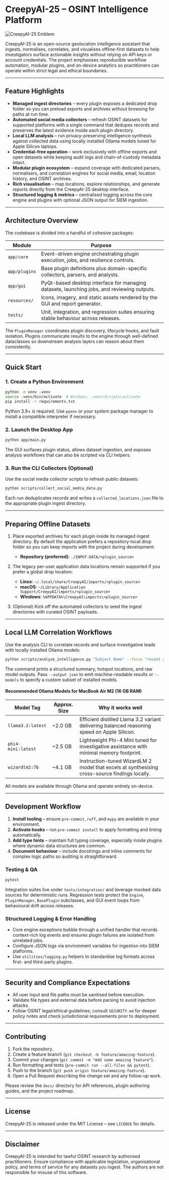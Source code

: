 # CreepyAI-25 – OSINT Intelligence Platform

![CreepyAI-25 Emblem](./image.png)

CreepyAI-25 is an open-source geolocation intelligence assistant that
ingests, normalises, correlates, and visualises offline-first datasets
to help investigators surface actionable insights without relying on API
keys or account credentials. The project emphasises reproducible
workflow automation, modular plugins, and on-device analytics so
practitioners can operate within strict legal and ethical boundaries.

---

## Feature Highlights

- **Managed ingest directories** – every plugin exposes a dedicated drop
  folder so you can preload exports and archives without browsing for
  paths at run time.
- **Automated social media collectors** – refresh OSINT datasets for
  supported platforms with a single command that dedupes records and
  preserves the latest evidence inside each plugin directory.
- **Local LLM analysis** – run privacy-preserving intelligence synthesis
  against collected data using locally installed Ollama models tuned for
  Apple Silicon laptops.
- **Credential-free operation** – work exclusively with offline exports
  and open datasets while keeping audit logs and chain-of-custody
  metadata intact.
- **Modular plugin ecosystem** – expand coverage with dedicated parsers,
  normalisers, and correlation engines for social media, email, location
  history, and OSINT archives.
- **Rich visualisation** – map locations, explore relationships, and
  generate reports directly from the CreepyAI-25 desktop interface.
- **Structured logging & metrics** – centralised logging across the core
  engine and plugins with optional JSON output for SIEM ingestion.

---

## Architecture Overview

The codebase is divided into a handful of cohesive packages:

| Module | Purpose |
| --- | --- |
| `app/core` | Event-driven engine orchestrating plugin execution, jobs, and resilience controls. |
| `app/plugins` | Base plugin definitions plus domain-specific collectors, parsers, and analysts. |
| `app/gui` | PyQt-based desktop interface for managing datasets, launching jobs, and reviewing outputs. |
| `resources/` | Icons, imagery, and static assets rendered by the GUI and report generator. |
| `tests/` | Unit, integration, and regression suites ensuring stable behaviour across releases. |

The `PluginManager` coordinates plugin discovery, lifecycle hooks, and
fault isolation. Plugins communicate results to the engine through
well-defined dataclasses so downstream analysis layers can reason about
them consistently.

---

## Quick Start

### 1. Create a Python Environment

```bash
python -m venv .venv
source .venv/bin/activate  # Windows: .venv\Scripts\activate
pip install -r requirements.txt
```

Python 3.9+ is required. Use `pyenv` or your system package manager to
install a compatible interpreter if necessary.

### 2. Launch the Desktop App

```bash
python app/main.py
```

The GUI surfaces plugin status, allows dataset ingestion, and exposes
analysis workflows that can also be scripted via CLI helpers.

### 3. Run the CLI Collectors (Optional)

Use the social media collector scripts to refresh public datasets:

```bash
python scripts/collect_social_media_data.py
```

Each run deduplicates records and writes a `collected_locations.json`
file to the appropriate plugin ingest directory.

---

## Preparing Offline Datasets

1. Place exported archives for each plugin inside its managed ingest
   directory. By default the application prefers a repository-local drop
   folder so you can keep imports with the project during development:

   - **Repository (preferred)**: `./INPUT-DATA/<plugin_source>`

2. The legacy per-user application data locations remain supported if
   you prefer a global drop location:

   - **Linux**: `~/.local/share/CreepyAI/imports/<plugin_source>`
   - **macOS**: `~/Library/Application Support/CreepyAI/imports/<plugin_source>`
   - **Windows**: `%APPDATA%\CreepyAI\imports\<plugin_source>`

3. (Optional) Kick off the automated collectors to seed the ingest
   directories with curated OSINT payloads.

---

## Local LLM Correlation Workflows

Use the analysis CLI to correlate records and surface investigative
leads with locally installed Ollama models:

```bash
python scripts/analyze_intelligence.py "Subject Name" --focus "recent activity"
```

The command prints a structured summary, hotspot locations, and raw
model outputs. Pass `--output json` to emit machine-readable results or
`--models` to specify a custom subset of installed models.

#### Recommended Ollama Models for MacBook Air M2 (16 GB RAM)

| Model Tag | Approx. Size | Why it works well |
| --- | --- | --- |
| `llama3.2:latest` | ~2.0 GB | Efficient distilled Llama 3.2 variant delivering balanced reasoning speed on Apple Silicon. |
| `phi4-mini:latest` | ~2.5 GB | Lightweight Phi-4 Mini tuned for investigative assistance with minimal memory footprint. |
| `wizardlm2:7b` | ~4.1 GB | Instruction-tuned WizardLM 2 model that excels at synthesising cross-source findings locally. |

All models are available through Ollama and operate entirely on-device.

---

## Development Workflow

1. **Install tooling** – ensure `pre-commit`, `ruff`, and `mypy` are
   available in your environment.
2. **Activate hooks** – run `pre-commit install` to apply formatting and
   linting automatically.
3. **Add type hints** – maintain full typing coverage, especially inside
   plugins where dynamic data structures are common.
4. **Document behaviour** – include docstrings and inline comments for
   complex logic paths so auditing is straightforward.

### Testing & QA

```bash
pytest
```

Integration suites live under `tests/integration/` and leverage mocked
data sources for deterministic runs. Regression tests protect the
`Engine`, `PluginManager`, `BasePlugin` subclasses, and GUI event loops
from behavioural drift across releases.

### Structured Logging & Error Handling

- Core engine exceptions bubble through a unified handler that records
  context-rich log events and ensures plugin failures are isolated from
  unrelated jobs.
- Configure JSON logs via environment variables for ingestion into SIEM
  platforms.
- Use `utilities/logging.py` helpers to standardise log formats across
  first- and third-party plugins.

---

## Security and Compliance Expectations

- All user input and file paths must be sanitised before execution.
- Validate file types and external data before parsing to avoid
  injection attacks.
- Follow OSINT legal/ethical guidelines; consult `SECURITY.md` for
  deeper policy notes and check jurisdictional requirements prior to
  deployment.

---

## Contributing

1. Fork the repository.
2. Create a feature branch (`git checkout -b feature/amazing-feature`).
3. Commit your changes (`git commit -m "Add some amazing feature"`).
4. Run formatting and tests (`pre-commit run --all-files && pytest`).
5. Push to the branch (`git push origin feature/amazing-feature`).
6. Open a Pull Request describing the change set and any follow-up work.

Please review the `docs/` directory for API references, plugin authoring
guides, and the project roadmap.

---

## License

CreepyAI-25 is released under the MIT License – see `LICENSE` for
details.

---

## Disclaimer

CreepyAI-25 is intended for lawful OSINT research by authorised
practitioners. Ensure compliance with applicable legislation,
organisational policy, and terms of service for any datasets you ingest.
The authors are not responsible for misuse of this software.
